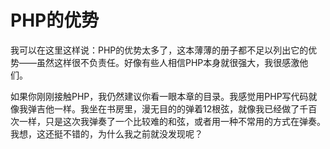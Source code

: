 # PHP的优势

我可以在这里这样说：PHP的优势太多了，这本薄薄的册子都不足以列出它的优势——虽然这样很不负责任。好像有些人相信PHP本身就很强大，我很感激他们。

如果你刚刚接触PHP，我仍然建议你看一眼本章的目录。我感觉用PHP写代码就像我弹吉他一样。我坐在书房里，漫无目的的弹着12根弦，就像我已经做了千百次一样，只是这次我弹奏了一个比较难的和弦，或者用一种不常用的方式在弹奏。我想，这还挺不错的，为什么我之前就没发现呢？
